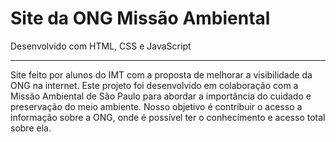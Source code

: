 # Site da ONG Missão Ambiental

Desenvolvido com HTML, CSS e JavaScript
***
Site feito por alunos do IMT com a proposta de melhorar a visibilidade da ONG na internet. Este projeto foi desenvolvido em colaboração com a Missão Ambiental de São Paulo para abordar a importância do cuidado e preservação do meio ambiente. Nosso objetivo é contribuir o acesso a informação sobre a ONG, onde é possível ter o conhecimento e acesso total sobre ela.
